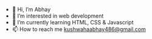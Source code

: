 - 👋 Hi, I’m Abhay
- 👀 I’m interested in web development
- 🌱 I’m currently learning HTML, CSS & Javascript
- 📫 How to reach me kushwahaabhay486@gmail.com

<!---
abhay1286/abhay1286 is a ✨ special ✨ repository because its `README.md` (this file) appears on your GitHub profile.
You can click the Preview link to take a look at your changes.
--->
